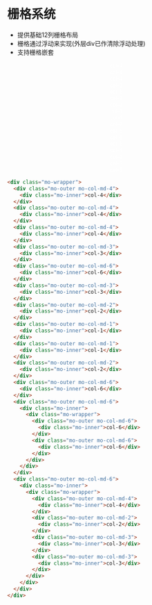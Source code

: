 <link rel="stylesheet" href="http://mocha.oa.com/v2/definitions/layout/grid/grid.min.css">
<style>
    .mo-wrapper {color: #fff;}
  .mo-inner{text-align:center;font-size:12px;}
</style>

# 栅格系统

- 提供基础12列栅格布局
- 栅格通过浮动来实现(外层div已作清除浮动处理)
- 支持栅格嵌套
<div class="example-prev">
        <a href="javascript:;" title="查看代码" class="example-prev-code"></a>
        <div class="mo-wrapper">
    <div class="mo-outer mo-col-md-4">
      <div class="mo-inner">col-4</div>
    </div>
    <div class="mo-outer mo-col-md-4">
      <div class="mo-inner">col-4</div>
    </div>
    <div class="mo-outer mo-col-md-4">
      <div class="mo-inner">col-4</div>
    </div>
    <div class="mo-outer mo-col-md-3">
      <div class="mo-inner">col-3</div>
    </div>
    <div class="mo-outer mo-col-md-6">
      <div class="mo-inner">col-6</div>
    </div>
    <div class="mo-outer mo-col-md-3">
      <div class="mo-inner">col-3</div>
    </div>
    <div class="mo-outer mo-col-md-2">
      <div class="mo-inner">col-2</div>
    </div>
    <div class="mo-outer mo-col-md-1">
      <div class="mo-inner">col-1</div>
    </div>
    <div class="mo-outer mo-col-md-1">
      <div class="mo-inner">col-1</div>
    </div>
    <div class="mo-outer mo-col-md-2">
      <div class="mo-inner">col-2</div>
    </div>
    <div class="mo-outer mo-col-md-6">
      <div class="mo-inner">col-6</div>
    </div>
    <div class="mo-outer mo-col-md-6">
      <div class="mo-inner">
        <div class="mo-wrapper">
          <div class="mo-outer mo-col-md-6">
            <div class="mo-inner">col-6</div>
          </div>
          <div class="mo-outer mo-col-md-6">
            <div class="mo-inner">col-6</div>
          </div>
        </div>
      </div>
    </div>
    <div class="mo-outer mo-col-md-6">
      <div class="mo-inner">
        <div class="mo-wrapper">
          <div class="mo-outer mo-col-md-4">
            <div class="mo-inner">col-4</div>
          </div>
          <div class="mo-outer mo-col-md-2">
            <div class="mo-inner">col-2</div>
          </div>
          <div class="mo-outer mo-col-md-3">
            <div class="mo-inner">col-3</div>
          </div>
          <div class="mo-outer mo-col-md-3">
            <div class="mo-inner">col-3</div>
          </div>
        </div>
      </div>
    </div>
  </div>
</div>

  ```html
<div class="mo-wrapper">
    <div class="mo-outer mo-col-md-4">
      <div class="mo-inner">col-4</div>
    </div>
    <div class="mo-outer mo-col-md-4">
      <div class="mo-inner">col-4</div>
    </div>
    <div class="mo-outer mo-col-md-4">
      <div class="mo-inner">col-4</div>
    </div>
    <div class="mo-outer mo-col-md-3">
      <div class="mo-inner">col-3</div>
    </div>
    <div class="mo-outer mo-col-md-6">
      <div class="mo-inner">col-6</div>
    </div>
    <div class="mo-outer mo-col-md-3">
      <div class="mo-inner">col-3</div>
    </div>
    <div class="mo-outer mo-col-md-2">
      <div class="mo-inner">col-2</div>
    </div>
    <div class="mo-outer mo-col-md-1">
      <div class="mo-inner">col-1</div>
    </div>
    <div class="mo-outer mo-col-md-1">
      <div class="mo-inner">col-1</div>
    </div>
    <div class="mo-outer mo-col-md-2">
      <div class="mo-inner">col-2</div>
    </div>
    <div class="mo-outer mo-col-md-6">
      <div class="mo-inner">col-6</div>
    </div>
    <div class="mo-outer mo-col-md-6">
      <div class="mo-inner">
        <div class="mo-wrapper">
          <div class="mo-outer mo-col-md-6">
            <div class="mo-inner">col-6</div>
          </div>
          <div class="mo-outer mo-col-md-6">
            <div class="mo-inner">col-6</div>
          </div>
        </div>
      </div>
    </div>
    <div class="mo-outer mo-col-md-6">
      <div class="mo-inner">
        <div class="mo-wrapper">
          <div class="mo-outer mo-col-md-4">
            <div class="mo-inner">col-4</div>
          </div>
          <div class="mo-outer mo-col-md-2">
            <div class="mo-inner">col-2</div>
          </div>
          <div class="mo-outer mo-col-md-3">
            <div class="mo-inner">col-3</div>
          </div>
          <div class="mo-outer mo-col-md-3">
            <div class="mo-inner">col-3</div>
          </div>
        </div>
      </div>
    </div>
  </div>
```